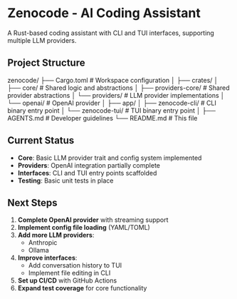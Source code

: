 # Zenocode - AI Coding Assistant

A Rust-based coding assistant with CLI and TUI interfaces, supporting multiple LLM providers.

## Project Structure

zenocode/ 
├── Cargo.toml             # Workspace configuration 
│
├── crates/ 
│   ├── core/              # Shared logic and abstractions 
│   ├── providers-core/    # Shared provider abstractions 
│   └── providers/         # LLM provider implementations 
│       └── openai/        # OpenAI provider 
│
├── app/ 
│   ├── zenocode-cli/      # CLI binary entry point 
│   └── zenocode-tui/      # TUI binary entry point 
│
├── AGENTS.md              # Developer guidelines 
└── README.md              # This file


## Current Status
- **Core**: Basic LLM provider trait and config system implemented
- **Providers**: OpenAI integration partially complete
- **Interfaces**: CLI and TUI entry points scaffolded
- **Testing**: Basic unit tests in place

## Next Steps
1. **Complete OpenAI provider** with streaming support
2. **Implement config file loading** (YAML/TOML)
3. **Add more LLM providers**:
   - Anthropic
   - Ollama
4. **Improve interfaces**:
   - Add conversation history to TUI
   - Implement file editing in CLI
5. **Set up CI/CD** with GitHub Actions
6. **Expand test coverage** for core functionality
